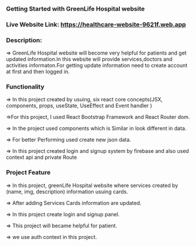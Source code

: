 ### Getting Started with GreenLife Hospital website

### Live Website Link: https://healthcare-website-9621f.web.app

### Description:

=> GreenLife Hospital website will become very helpful for patients and get updated information.In this website will provide services,doctors and activities informaton.For getting update information need to create account at first and then logged in.

### Functionality
=> In this project created by usuing, six react core concepts(JSX, components, props, useState, UseEffect and Event handler )

=>For this project, I used React Bootstrap Framework and React Router dom.

=> In the project used components which is Similar in look different in data.

=> For better Performing used  create new json data.

=> In this project created login and signup system by firebase and also used context api and private Route


### Project Feature
=> In this project, greenLife Hospital website where services created by (name, img, description) information usuing cards.

=> After adding Services Cards information are updated.

=> In this project create login and signup panel.

=> This project will became helpful for patient.

=> we use auth context in this project.